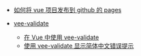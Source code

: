 - [如何将 vue 项目发布到 github 的 pages](/vue/how-to-deployment-vue-project-to-github-pages.md)

- [vee-validate](/vue/vee-validate/README.md)
  - [在 Vue 中使用 vee-validate](/vue/vee-validate/how-to-install-vee-validate-plugin.md)
  - [使用 vee-validate 显示简体中文错误提示](/vue/vee-validate/how-to-use-vee-validate-plugin-show-chinese-message.md)
